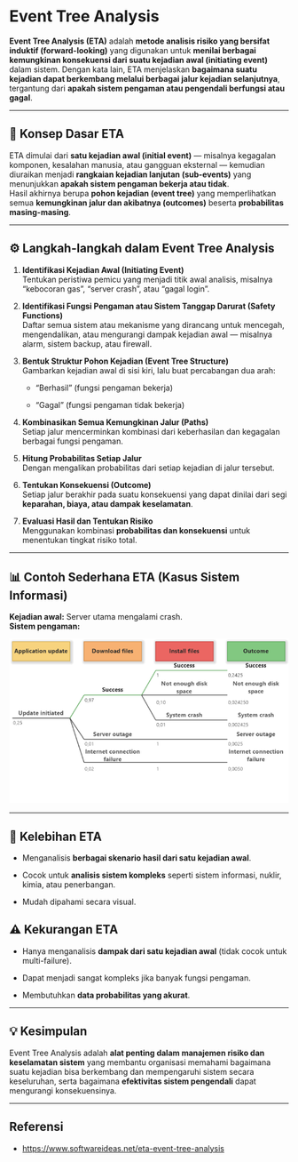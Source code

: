 # Event Tree Analysis

**Event Tree Analysis (ETA)** adalah **metode analisis risiko yang bersifat induktif (forward-looking)** yang digunakan untuk **menilai berbagai kemungkinan konsekuensi dari suatu kejadian awal (initiating event)** dalam sistem. Dengan kata lain, ETA menjelaskan **bagaimana suatu kejadian dapat berkembang melalui berbagai jalur kejadian selanjutnya**, tergantung dari **apakah sistem pengaman atau pengendali berfungsi atau gagal**.

---

## 🧩 Konsep Dasar ETA

ETA dimulai dari **satu kejadian awal (initial event)** — misalnya kegagalan komponen, kesalahan manusia, atau gangguan eksternal — kemudian diuraikan menjadi **rangkaian kejadian lanjutan (sub-events)** yang menunjukkan **apakah sistem pengaman bekerja atau tidak**.  
Hasil akhirnya berupa **pohon kejadian (event tree)** yang memperlihatkan semua **kemungkinan jalur dan akibatnya (outcomes)** beserta **probabilitas masing-masing**.

---

## ⚙️ Langkah-langkah dalam Event Tree Analysis

1. **Identifikasi Kejadian Awal (Initiating Event)**  
    Tentukan peristiwa pemicu yang menjadi titik awal analisis, misalnya “kebocoran gas”, “server crash”, atau “gagal login”.
    
2. **Identifikasi Fungsi Pengaman atau Sistem Tanggap Darurat (Safety Functions)**  
    Daftar semua sistem atau mekanisme yang dirancang untuk mencegah, mengendalikan, atau mengurangi dampak kejadian awal — misalnya alarm, sistem backup, atau firewall.
    
3. **Bentuk Struktur Pohon Kejadian (Event Tree Structure)**  
    Gambarkan kejadian awal di sisi kiri, lalu buat percabangan dua arah:
    
    - “Berhasil” (fungsi pengaman bekerja)
        
    - “Gagal” (fungsi pengaman tidak bekerja)
        
4. **Kombinasikan Semua Kemungkinan Jalur (Paths)**  
    Setiap jalur mencerminkan kombinasi dari keberhasilan dan kegagalan berbagai fungsi pengaman.
    
5. **Hitung Probabilitas Setiap Jalur**  
    Dengan mengalikan probabilitas dari setiap kejadian di jalur tersebut.
    
6. **Tentukan Konsekuensi (Outcome)**  
    Setiap jalur berakhir pada suatu konsekuensi yang dapat dinilai dari segi **keparahan, biaya, atau dampak keselamatan**.
    
7. **Evaluasi Hasil dan Tentukan Risiko**  
    Menggunakan kombinasi **probabilitas dan konsekuensi** untuk menentukan tingkat risiko total.
    

---

## 📊 Contoh Sederhana ETA (Kasus Sistem Informasi)

**Kejadian awal:** Server utama mengalami crash.  
**Sistem pengaman:**

![](img/Pasted%20image%2020251024225758.png)

---

## 📘 Kelebihan ETA

- Menganalisis **berbagai skenario hasil dari satu kejadian awal**.
    
- Cocok untuk **analisis sistem kompleks** seperti sistem informasi, nuklir, kimia, atau penerbangan.
    
- Mudah dipahami secara visual.
    

## ⚠️ Kekurangan ETA

- Hanya menganalisis **dampak dari satu kejadian awal** (tidak cocok untuk multi-failure).
    
- Dapat menjadi sangat kompleks jika banyak fungsi pengaman.
    
- Membutuhkan **data probabilitas yang akurat**.
    

---

## 💡 Kesimpulan

Event Tree Analysis adalah **alat penting dalam manajemen risiko dan keselamatan sistem** yang membantu organisasi memahami bagaimana suatu kejadian bisa berkembang dan mempengaruhi sistem secara keseluruhan, serta bagaimana **efektivitas sistem pengendali** dapat mengurangi konsekuensinya.

---

## Referensi

- https://www.softwareideas.net/eta-event-tree-analysis